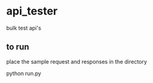 # api_tester
bulk test api's


## to run
place the sample request and responses in the directory

python run.py
